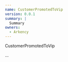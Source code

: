 ```yaml
---
name: CustomerPromotedToVip
version: 0.0.1
summary: |
  Summary
owners:
  - Arkency
---
```


CustomerPromotedToVip

...
